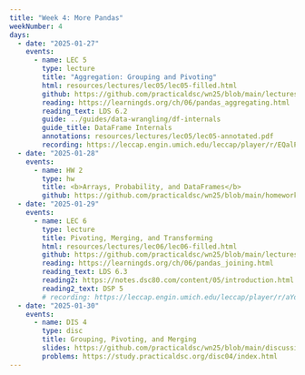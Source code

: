 ```yaml
---
title: "Week 4: More Pandas"
weekNumber: 4
days:
  - date: "2025-01-27"
    events:
      - name: LEC 5
        type: lecture
        title: "Aggregation: Grouping and Pivoting"
        html: resources/lectures/lec05/lec05-filled.html
        github: https://github.com/practicaldsc/wn25/blob/main/lectures/lec05/
        reading: https://learningds.org/ch/06/pandas_aggregating.html
        reading_text: LDS 6.2
        guide: ../guides/data-wrangling/df-internals
        guide_title: DataFrame Internals
        annotations: resources/lectures/lec05/lec05-annotated.pdf
        recording: https://leccap.engin.umich.edu/leccap/player/r/EQalPj
  - date: "2025-01-28"
    events:
      - name: HW 2
        type: hw
        title: <b>Arrays, Probability, and DataFrames</b>
        github: https://github.com/practicaldsc/wn25/blob/main/homeworks/hw02/hw02.ipynb
  - date: "2025-01-29"
    events:
      - name: LEC 6
        type: lecture
        title: Pivoting, Merging, and Transforming
        html: resources/lectures/lec06/lec06-filled.html
        github: https://github.com/practicaldsc/wn25/blob/main/lectures/lec06/
        reading: https://learningds.org/ch/06/pandas_joining.html
        reading_text: LDS 6.3
        reading2: https://notes.dsc80.com/content/05/introduction.html
        reading2_text: DSP 5
        # recording: https://leccap.engin.umich.edu/leccap/player/r/aYdeGq
  - date: "2025-01-30"
    events:
      - name: DIS 4
        type: disc
        title: Grouping, Pivoting, and Merging
        slides: https://github.com/practicaldsc/wn25/blob/main/discussions/disc04/disc04.ipynb
        problems: https://study.practicaldsc.org/disc04/index.html
---
```

